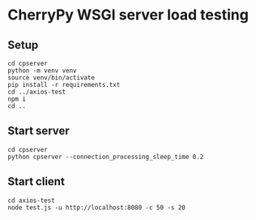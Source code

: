 # CherryPy WSGI server load testing

## Setup
```
cd cpserver
python -m venv venv
source venv/bin/activate
pip install -r requirements.txt
cd ../axios-test
npm i
cd ..
```

## Start server
```
cd cpserver
python cpserver --connection_processing_sleep_time 0.2
```

## Start client
```
cd axios-test
node test.js -u http://localhost:8080 -c 50 -s 20
```